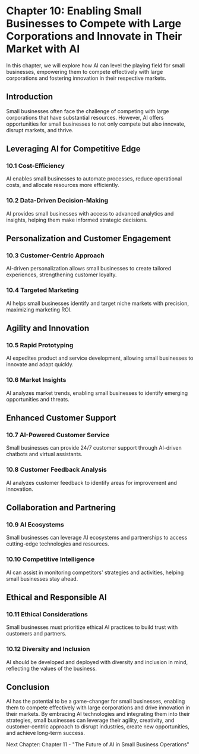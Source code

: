 Chapter 10: Enabling Small Businesses to Compete with Large Corporations and Innovate in Their Market with AI
=============================================================================================================

In this chapter, we will explore how AI can level the playing field for small businesses, empowering them to compete effectively with large corporations and fostering innovation in their respective markets.

Introduction
------------

Small businesses often face the challenge of competing with large corporations that have substantial resources. However, AI offers opportunities for small businesses to not only compete but also innovate, disrupt markets, and thrive.

Leveraging AI for Competitive Edge
----------------------------------

### 10.1 Cost-Efficiency

AI enables small businesses to automate processes, reduce operational costs, and allocate resources more efficiently.

### 10.2 Data-Driven Decision-Making

AI provides small businesses with access to advanced analytics and insights, helping them make informed strategic decisions.

Personalization and Customer Engagement
---------------------------------------

### 10.3 Customer-Centric Approach

AI-driven personalization allows small businesses to create tailored experiences, strengthening customer loyalty.

### 10.4 Targeted Marketing

AI helps small businesses identify and target niche markets with precision, maximizing marketing ROI.

Agility and Innovation
----------------------

### 10.5 Rapid Prototyping

AI expedites product and service development, allowing small businesses to innovate and adapt quickly.

### 10.6 Market Insights

AI analyzes market trends, enabling small businesses to identify emerging opportunities and threats.

Enhanced Customer Support
-------------------------

### 10.7 AI-Powered Customer Service

Small businesses can provide 24/7 customer support through AI-driven chatbots and virtual assistants.

### 10.8 Customer Feedback Analysis

AI analyzes customer feedback to identify areas for improvement and innovation.

Collaboration and Partnering
----------------------------

### 10.9 AI Ecosystems

Small businesses can leverage AI ecosystems and partnerships to access cutting-edge technologies and resources.

### 10.10 Competitive Intelligence

AI can assist in monitoring competitors' strategies and activities, helping small businesses stay ahead.

Ethical and Responsible AI
--------------------------

### 10.11 Ethical Considerations

Small businesses must prioritize ethical AI practices to build trust with customers and partners.

### 10.12 Diversity and Inclusion

AI should be developed and deployed with diversity and inclusion in mind, reflecting the values of the business.

Conclusion
----------

AI has the potential to be a game-changer for small businesses, enabling them to compete effectively with large corporations and drive innovation in their markets. By embracing AI technologies and integrating them into their strategies, small businesses can leverage their agility, creativity, and customer-centric approach to disrupt industries, create new opportunities, and achieve long-term success.

Next Chapter: Chapter 11 - "The Future of AI in Small Business Operations"
